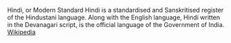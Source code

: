 Hindi, or Modern Standard Hindi is a standardised and Sanskritised register of the Hindustani language. Along with the English language, Hindi written in the Devanagari script, is the official language of the Government of India. [Wikipedia](https://www.google.co.in/url?sa=t&rct=j&q=&esrc=s&source=web&cd=19&cad=rja&uact=8&ved=0ahUKEwj6mKCXnMrTAhWCNI8KHcqmA_IQmhMInAEwEg&url=https%3A%2F%2Fen.wikipedia.org%2Fwiki%2FHindi&usg=AFQjCNGn20oZn2NpqshUDPoCJCwrq3BB7A) 